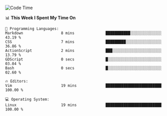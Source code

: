 <!-- [![Top Langs](https://github-readme-stats.vercel.app/api/top-langs/?username=gagahsyuja&theme=dracula&hide_border=true&border_radius=7)](https://github.com/anuraghazra/github-readme-stats) -->

<!--START_SECTION:waka-->
![Code Time](http://img.shields.io/badge/Code%20Time-183%20hrs%2043%20mins-blue)

📊 **This Week I Spent My Time On** 

```text
💬 Programming Languages: 
Markdown                 8 mins              ███████████░░░░░░░░░░░░░░   43.19 % 
CSS                      7 mins              █████████░░░░░░░░░░░░░░░░   36.86 % 
ActionScript             2 mins              ███░░░░░░░░░░░░░░░░░░░░░░   13.79 % 
GDScript                 0 secs              █░░░░░░░░░░░░░░░░░░░░░░░░   03.04 % 
Bash                     0 secs              █░░░░░░░░░░░░░░░░░░░░░░░░   02.60 % 

🔥 Editors: 
Vim                      19 mins             █████████████████████████   100.00 % 

💻 Operating System: 
Linux                    19 mins             █████████████████████████   100.00 % 
```


<!--END_SECTION:waka-->

